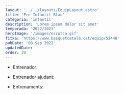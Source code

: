 ```yaml
---
layout: '../../layouts/EquipLayout.astro'
title: 'Pre-Infantil Blau'
categoria: 'infantil'
description: 'Lorem ipsum dolor sit amet'
temporada: '2022/2023'
heroImage: '/images/escutca.gif'
fitxa: 'https://www.basquetcatala.cat/equip/52448'
pubDate: '08 Sep 2022'
updatedDate:
order: 20
---
```


- Entrenador:

- Entrenador ajudant:

- Entrenaments:
